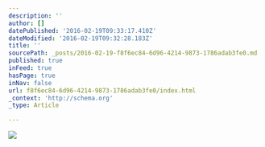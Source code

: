 ```yaml
---
description: ''
author: []
datePublished: '2016-02-19T09:33:17.410Z'
dateModified: '2016-02-19T09:32:28.183Z'
title: ''
sourcePath: _posts/2016-02-19-f8f6ec84-6d96-4214-9873-1786adab3fe0.md
published: true
inFeed: true
hasPage: true
inNav: false
url: f8f6ec84-6d96-4214-9873-1786adab3fe0/index.html
_context: 'http://schema.org'
_type: Article

---
```

![](https://the-grid-user-content.s3-us-west-2.amazonaws.com/56668f0c-932d-429a-99cb-a35bff532bb2.png)